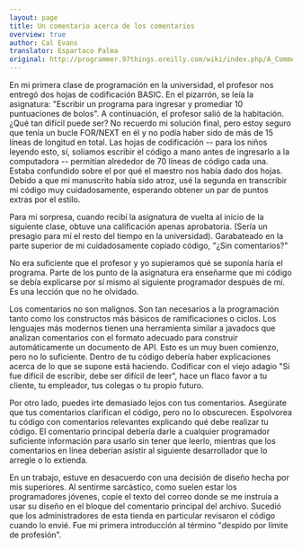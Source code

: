 ```yaml
---
layout: page
title: Un comentario acerca de los comentarios
overview: true
author: Cal Evans
translator: Espartaco Palma
original: http://programmer.97things.oreilly.com/wiki/index.php/A_Comment_on_Comments
---
```


En mi primera clase de programación en la universidad, el profesor nos entregó dos hojas de codificación BASIC. En el pizarrón, se leía la asignatura: "Escribir un programa para ingresar y promediar 10 puntuaciones de bolos". A continuación, el profesor salió de la habitación. ¿Qué tan difícil puede ser? No recuerdo mi solución final, pero estoy seguro que tenía un bucle FOR/NEXT en él y no podía haber sido de más de 15 líneas de longitud en total. Las hojas de codificación -- para los niños leyendo esto, sí, solíamos escribir el código a mano antes de ingresarlo a la computadora -- permitían alrededor de 70 líneas de código cada una. Estaba confundido sobre el por qué el maestro nos había dado dos hojas. Debido a que mi manuscrito había sido atroz, usé la segunda en transcribir mi código muy cuidadosamente, esperando obtener un par de puntos extras por el estilo.

Para mi sorpresa, cuando recibí la asignatura de vuelta al inicio de la siguiente clase, obtuve una calificación apenas aprobatoria. (Sería un presagio para mí el resto del tiempo en la universidad). Garabateado en la parte superior de mi cuidadosamente copiado código, "¿Sin comentarios?"

No era suficiente que el profesor y yo supieramos qué se suponía haría el programa. Parte de los punto de la asignatura era enseñarme que mi código se debía explicarse por sí mismo al siguiente programador después de mí. Es una lección que no he olvidado.

Los comentarios no son malignos. Son tan necesarios a la programación tanto como los constructos más básicos de ramificaciones o ciclos. Los lenguajes más modernos tienen una herramienta similar a javadocs que analizan comentarios con el formato adecuado para construir automáticamente un documento de API. Esto es un muy buen comienzo, pero no lo suficiente. Dentro de tu código debería haber explicaciones acerca de lo que se supone está haciendo. Codificar con el viejo adagio "Si fue difícil de escribir, debe ser difícil de leer", hace un flaco favor a tu cliente, tu empleador, tus colegas o tu propio futuro.

Por otro lado, puedes irte demasiado lejos con tus comentarios. Asegúrate que tus comentarios clarifican el código, pero no lo obscurecen. Espolvorea tu código con comentarios relevantes explicando qué debe realizar tu código. El comentario principal debería darle a cualquier programador suficiente información para usarlo sin tener que leerlo, mientras que los comentarios en línea deberían asistir al siguiente desarrollador que lo arregle o lo extienda.

En un trabajo, estuve en desacuerdo con una decisión de diseño hecha por mis superiores. Al sentirme sarcástico, como suelen estar los programadores jóvenes, copie el texto del correo donde se me instruía a usar su diseño en el bloque del comentario principal del archivo. Sucedió que los administradores de esta tienda en particular revisaron el código cuando lo envié. Fue mi primera introducción al término "despido por límite de profesión".




